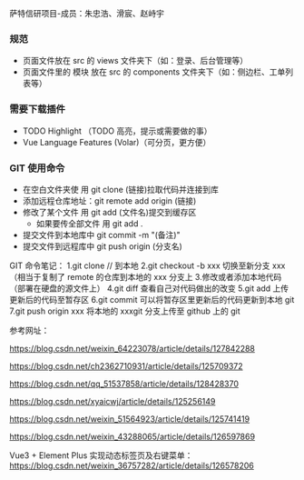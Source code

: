 萨特信研项目-成员：朱忠浩、滑宸、赵峙宇

### 规范

- 页面文件放在 src 的 views 文件夹下（如：登录、后台管理等）
- 页面文件里的 模块 放在 src 的 components 文件夹下（如：侧边栏、工单列表等）

### 需要下载插件

- TODO Highlight （TODO 高亮，提示或需要做的事）
- Vue Language Features (Volar)（可分页，更方便）

### GIT 使用命令

- 在空白文件夹使 用 git clone (链接)拉取代码并连接到库
- 添加远程仓库地址：git remote add origin (链接)
- 修改了某个文件 用 git add (文件名)提交到缓存区
  - 如果要传全部文件 用 git add .
- 提交文件到本地库中 git commit -m "(备注)"
- 提交文件到远程库中 git push origin (分支名)

GIT 命令笔记：
1.git clone // 到本地
2.git checkout -b xxx 切换至新分支 xxx
（相当于复制了 remote 的仓库到本地的 xxx 分支上 3.修改或者添加本地代码（部署在硬盘的源文件上）
4.git diff 查看自己对代码做出的改变
5.git add 上传更新后的代码至暂存区
6.git commit 可以将暂存区里更新后的代码更新到本地 git
7.git push origin xxx 将本地的 xxxgit 分支上传至 github 上的 git

参考网址：

https://blog.csdn.net/weixin_64223078/article/details/127842288

https://blog.csdn.net/ch2362710931/article/details/125709372

https://blog.csdn.net/qq_51537858/article/details/128428370

https://blog.csdn.net/xyaicwj/article/details/125256149

https://blog.csdn.net/weixin_51564923/article/details/125741419

https://blog.csdn.net/weixin_43288065/article/details/126597869

Vue3 + Element Plus 实现动态标签页及右键菜单：
https://blog.csdn.net/weixin_36757282/article/details/126578206
